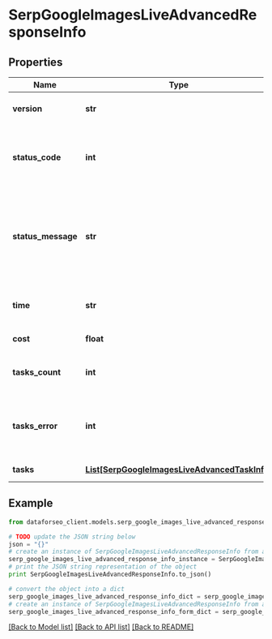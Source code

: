 # SerpGoogleImagesLiveAdvancedResponseInfo


## Properties

Name | Type | Description | Notes
------------ | ------------- | ------------- | -------------
**version** | **str** | the current version of the API | [optional] 
**status_code** | **int** | general status code you can find the full list of the response codes here | [optional] 
**status_message** | **str** | general informational message you can find the full list of general informational messages here | [optional] 
**time** | **str** | total execution time, seconds | [optional] 
**cost** | **float** | total tasks cost, USD | [optional] 
**tasks_count** | **int** | the number of tasks in the tasks array | [optional] 
**tasks_error** | **int** | the number of tasks in the tasks array returned with an error | [optional] 
**tasks** | [**List[SerpGoogleImagesLiveAdvancedTaskInfo]**](SerpGoogleImagesLiveAdvancedTaskInfo.md) | array of tasks | [optional] 

## Example

```python
from dataforseo_client.models.serp_google_images_live_advanced_response_info import SerpGoogleImagesLiveAdvancedResponseInfo

# TODO update the JSON string below
json = "{}"
# create an instance of SerpGoogleImagesLiveAdvancedResponseInfo from a JSON string
serp_google_images_live_advanced_response_info_instance = SerpGoogleImagesLiveAdvancedResponseInfo.from_json(json)
# print the JSON string representation of the object
print SerpGoogleImagesLiveAdvancedResponseInfo.to_json()

# convert the object into a dict
serp_google_images_live_advanced_response_info_dict = serp_google_images_live_advanced_response_info_instance.to_dict()
# create an instance of SerpGoogleImagesLiveAdvancedResponseInfo from a dict
serp_google_images_live_advanced_response_info_form_dict = serp_google_images_live_advanced_response_info.from_dict(serp_google_images_live_advanced_response_info_dict)
```
[[Back to Model list]](../README.md#documentation-for-models) [[Back to API list]](../README.md#documentation-for-api-endpoints) [[Back to README]](../README.md)


